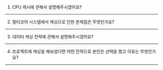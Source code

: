 1. CPU 캐시에 관해서 설명해주시겠어요?

---
2. 멀티코어 시스템에서 캐싱으로 인한 문제점은 무엇인가요?

---
3. 데이터 캐싱 전략에 관해서 설명해주시겠어요?

---
4. 프로젝트에 캐싱을 해보셨다면 어떤 전략으로 본인은 선택을 했고 이유는 무엇인가요?

---
